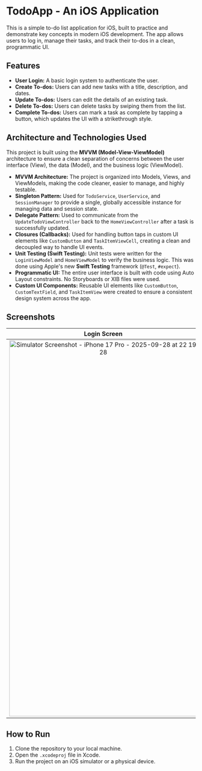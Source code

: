 # TodoApp - An iOS Application

This is a simple to-do list application for iOS, built to practice and demonstrate key concepts in modern iOS development. The app allows users to log in, manage their tasks, and track their to-dos in a clean, programmatic UI.

## Features

-   **User Login:** A basic login system to authenticate the user.
-   **Create To-dos:** Users can add new tasks with a title, description, and dates.
-   **Update To-dos:** Users can edit the details of an existing task.
-   **Delete To-dos:** Users can delete tasks by swiping them from the list.
-   **Complete To-dos:** Users can mark a task as complete by tapping a button, which updates the UI with a strikethrough style.

## Architecture and Technologies Used

This project is built using the **MVVM (Model-View-ViewModel)** architecture to ensure a clean separation of concerns between the user interface (View), the data (Model), and the business logic (ViewModel).

-   **MVVM Architecture:** The project is organized into Models, Views, and ViewModels, making the code cleaner, easier to manage, and highly testable.
-   **Singleton Pattern:** Used for `TodoService`, `UserService`, and `SessionManager` to provide a single, globally accessible instance for managing data and session state.
-   **Delegate Pattern:** Used to communicate from the `UpdateTodoViewController` back to the `HomeViewController` after a task is successfully updated.
-   **Closures (Callbacks):** Used for handling button taps in custom UI elements like `CustomButton` and `TaskItemViewCell`, creating a clean and decoupled way to handle UI events.
-   **Unit Testing (Swift Testing):** Unit tests were written for the `LoginViewModel` and `HomeViewModel` to verify the business logic. This was done using Apple's new **Swift Testing** framework (`@Test`, `#expect`).
-   **Programmatic UI:** The entire user interface is built with code using Auto Layout constraints. No Storyboards or XIB files were used.
-   **Custom UI Components:** Reusable UI elements like `CustomButton`, `CustomTextField`, and `TaskItemView` were created to ensure a consistent design system across the app.

## Screenshots


| Login Screen                                       | Home Screen                                      | New Task Screen                                      |
| :-------------------------------------------------: | :-------------------------------------------------: | :-------------------------------------------------: |
| <img width="500" height="1000" alt="Simulator Screenshot - iPhone 17 Pro - 2025-09-28 at 22 19 28" src="https://github.com/user-attachments/assets/84f9f2b4-158c-4d0e-8c4c-a6175bd3894c" /> | <img width="500" height="1000" alt="Simulator Screenshot - iPhone 17 Pro - 2025-09-28 at 22 20 03" src="https://github.com/user-attachments/assets/1cada978-4ed3-4410-9cc3-2968329a5886" /> | <img width="500" height="1000" alt="Simulator Screenshot - iPhone 17 Pro - 2025-09-28 at 22 20 07" src="https://github.com/user-attachments/assets/41b2b053-f4eb-416c-91d7-17c309091fdc" /> |




## How to Run

1.  Clone the repository to your local machine.
2.  Open the `.xcodeproj` file in Xcode.
3.  Run the project on an iOS simulator or a physical device.
